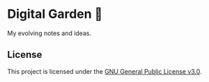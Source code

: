 # Digital Garden 🌱

My evolving notes and ideas.



## License
This project is licensed under the [GNU General Public License v3.0](./LICENSE).

